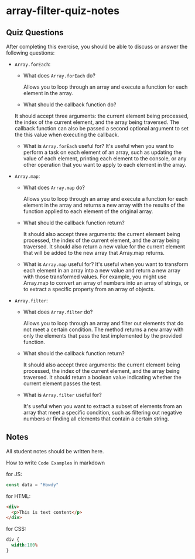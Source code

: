 # array-filter-quiz-notes

## Quiz Questions

After completing this exercise, you should be able to discuss or answer the following questions:

- `Array.forEach`:
    - What does `Array.forEach` do?

      Allows you to loop through an array and execute a function for each element in the array.

    - What should the callback function do?

     It should accept three arguments: the current element being processed, the index of the current element, and the array being traversed. The callback function can also be passed a second optional argument to set the this value when executing the callback.

    - What is `Array.forEach` useful for?
      It's useful when you want to perform a task on each element of an array, such as updating the value of each element, printing each element to the console, or any other operation that you want to apply to each element in the array.
- `Array.map`:
    - What does `Array.map` do?

      Allows you to loop through an array and execute a function for each element in the array and returns a new array with the results of the function applied to each element of the original array.

    - What should the callback function return?

      It should also accept three arguments: the current element being processed, the index of the current element, and the array being traversed. It should also return a new value for the current element that will be added to the new array that Array.map returns.

    - What is `Array.map` useful for?
      It's useful when you want to transform each element in an array into a new value and return a new array with those transformed values. For example, you might use Array.map to convert an array of numbers into an array of strings, or to extract a specific property from an array of objects.

- `Array.filter`:
    - What does `Array.filter` do?

      Allows you to loop through an array and filter out elements that do not meet a certain condition. The method returns a new array with only the elements that pass the test implemented by the provided function.

    - What should the callback function return?

      It should also accept three arguments: the current element being processed, the index of the current element, and the array being traversed. It should return a boolean value indicating whether the current element passes the test.

    - What is `Array.filter` useful for?

       It's useful when you want to extract a subset of elements from an array that meet a specific condition, such as filtering out negative numbers or finding all elements that contain a certain string.

## Notes

All student notes should be written here.


How to write `Code Examples` in markdown

for JS:
```javascript
const data = "Howdy"
```

for HTML:
```html
<div>
  <p>This is text content</p>
</div>
```

for CSS:
```css
div {
  width:100%
}
```
